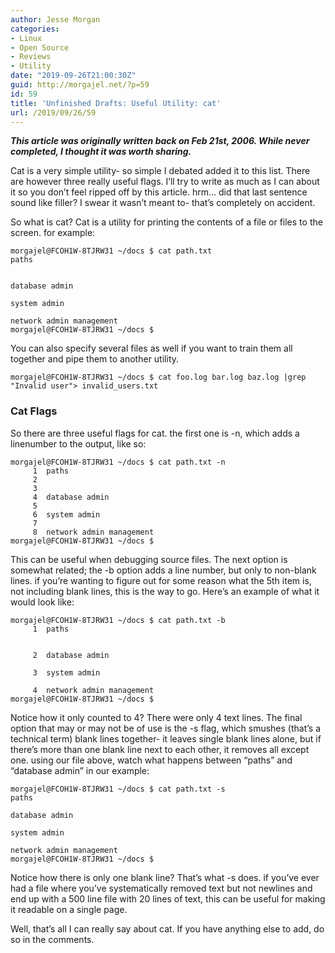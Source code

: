 ```yaml
---
author: Jesse Morgan
categories:
- Linux
- Open Source
- Reviews
- Utility
date: "2019-09-26T21:00:30Z"
guid: http://morgajel.net/?p=59
id: 59
title: 'Unfinished Drafts: Useful Utility: cat'
url: /2019/09/26/59
---
```


***This article was originally written back on Feb 21st, 2006. While never completed, I thought it was worth sharing.***

Cat is a very simple utility- so simple I debated added it to this list. There are however three really useful flags. I’ll try to write as much as I can about it so you don’t feel ripped off by this article. hrm… did that last sentence sound like filler? I swear it wasn’t meant to- that’s completely on accident.

So what is cat? Cat is a utility for printing the contents of a file or files to the screen. for example:

```
morgajel@FCOH1W-8TJRW31 ~/docs $ cat path.txt
paths


database admin

system admin

network admin management
morgajel@FCOH1W-8TJRW31 ~/docs $ 
```

You can also specify several files as well if you want to train them all together and pipe them to another utility.

```
morgajel@FCOH1W-8TJRW31 ~/docs $ cat foo.log bar.log baz.log |grep "Invalid user"> invalid_users.txt
```

### Cat Flags

So there are three useful flags for cat. the first one is -n, which adds a linenumber to the output, like so:

```
morgajel@FCOH1W-8TJRW31 ~/docs $ cat path.txt -n
     1  paths
     2
     3
     4  database admin
     5
     6  system admin
     7
     8  network admin management
morgajel@FCOH1W-8TJRW31 ~/docs $
```

This can be useful when debugging source files. The next option is somewhat related; the -b option adds a line number, but only to non-blank lines. if you’re wanting to figure out for some reason what the 5th item is, not including blank lines, this is the way to go. Here’s an example of what it would look like:

```
morgajel@FCOH1W-8TJRW31 ~/docs $ cat path.txt -b
     1  paths


     2  database admin

     3  system admin

     4  network admin management
morgajel@FCOH1W-8TJRW31 ~/docs $
```

Notice how it only counted to 4? There were only 4 text lines. The final option that may or may not be of use is the -s flag, which smushes (that’s a technical term) blank lines together- it leaves single blank lines alone, but if there’s more than one blank line next to each other, it removes all except one. using our file above, watch what happens between “paths” and “database admin” in our example:

```
morgajel@FCOH1W-8TJRW31 ~/docs $ cat path.txt -s
paths

database admin

system admin

network admin management
morgajel@FCOH1W-8TJRW31 ~/docs $
```

Notice how there is only one blank line? That’s what -s does. if you’ve ever had a file where you’ve systematically removed text but not newlines and end up with a 500 line file with 20 lines of text, this can be useful for making it readable on a single page.

Well, that’s all I can really say about cat. If you have anything else to add, do so in the comments.